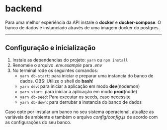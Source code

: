 # backend

Para uma melhor experiência da API instale o **docker** e **docker-compose**. O banco de dados é instanciado através de uma imagem docker do postgres.

---

## Configuração e inicialização

1. Instale as dependencias do projeto: `yarn` ou `npm install`
2. Renomeie o arquivo _.env.example_ para _.env_
3. No terminal rode os seguintes comandos:
   - `yarn db-start`: para iniciar e preparar uma instancia do banco de dados. OBS: Utilize o shell do **bash**!
   - `yarn dev`: para iniciar a aplicação em modo **dev**(nodemon)
   - `yarn start`: para iniciar a aplicação em modo **prod**(node)
   - `yarn db-seed`: Para executar os seeds, caso necessite
   - `yarn db-down`: para derrubar a instancia do banco de dados

Caso opte por instalar um banco no seu sistema operacional, atualize as variáveis de ambiente e também o arquivo _config/config.js_ de acordo com as configurações do seu banco.
